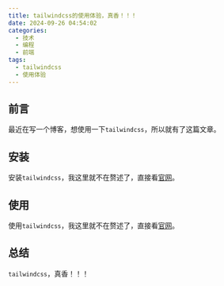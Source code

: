 ```yaml
---
title: tailwindcss的使用体验，真香！！！
date: 2024-09-26 04:54:02
categories:
  - 技术
  - 编程
  - 前端
tags:
  - tailwindcss
  - 使用体验
---
```


## 前言

最近在写一个博客，想使用一下`tailwindcss`，所以就有了这篇文章。

## 安装

安装`tailwindcss`，我这里就不在赘述了，直接看[官网](https://tailwindcss.com/docs/installation)。

## 使用

使用`tailwindcss`，我这里就不在赘述了，直接看[官网](https://tailwindcss.com/docs/installation)。

## 总结

`tailwindcss`，真香！！！

